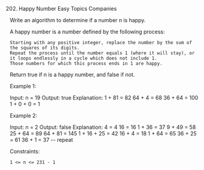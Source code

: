 202. Happy Number
Easy
Topics
Companies

Write an algorithm to determine if a number n is happy.

A happy number is a number defined by the following process:

    Starting with any positive integer, replace the number by the sum of the squares of its digits.
    Repeat the process until the number equals 1 (where it will stay), or it loops endlessly in a cycle which does not include 1.
    Those numbers for which this process ends in 1 are happy.

Return true if n is a happy number, and false if not.

 

Example 1:

Input: n = 19
Output: true
Explanation:
1 + 81 = 82
64 + 4 = 68
36 + 64 = 100
1 + 0 + 0 = 1

Example 2:

Input: n = 2
Output: false
Explanation:
4 = 4
16 = 16
1 + 36 = 37
9 + 49 = 58
25 + 64 = 89
64 + 81 = 145
1 + 16 + 25 = 42
16 + 4 = 18
1 + 64 = 65
36 + 25 = 61
36 + 1 = 37 -- repeat

 

Constraints:

    1 <= n <= 231 - 1

